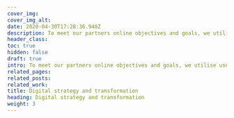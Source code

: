 ```yaml
---
cover_img: 
cover_img_alt:
date: 2020-04-30T17:28:36.948Z
description: To meet our partners online objectives and goals, we utilise user research to create digital strategies and platforms which meaningfully engage with users. We provide support, planning and guidance on how to implement long-term digital transformations which add real value to our clients causes.
header_class: 
toc: true
hidden: false
draft: true
intro: To meet our partners online objectives and goals, we utilise user research to create digital strategies and platforms which meaningfully engage with users. We provide support, planning and guidance on how to implement long-term digital transformations which add real value to our clients causes. 
related_pages:
related_posts:
related_work:
title: Digital strategy and transformation
heading: Digital strategy and transformation
weight: 3
---
```

